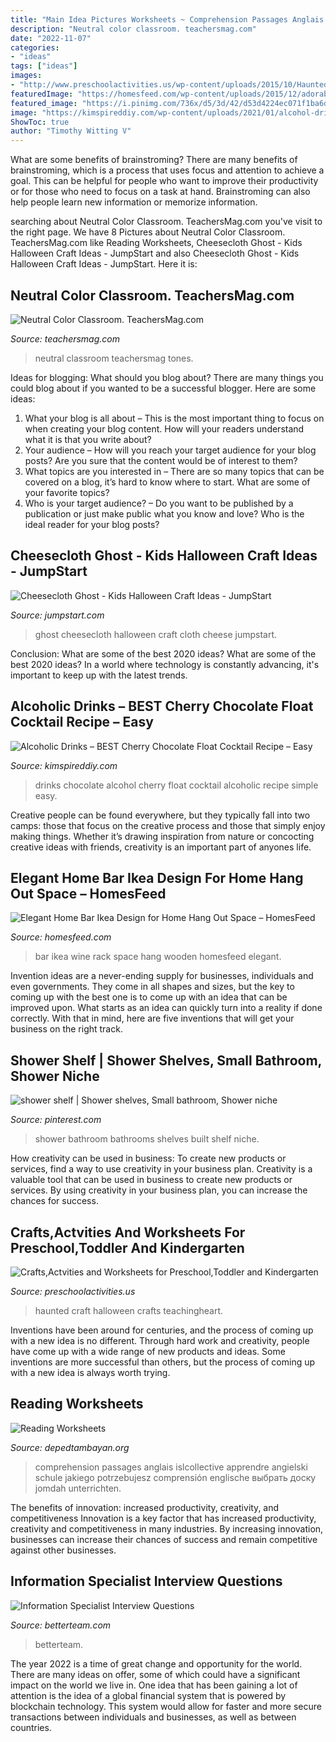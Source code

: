 ```yaml
---
title: "Main Idea Pictures Worksheets ~ Comprehension Passages Anglais Islcollective Apprendre Angielski Schule Jakiego Potrzebujesz Comprensión Englische выбрать доску Jomdah Unterrichten"
description: "Neutral color classroom. teachersmag.com"
date: "2022-11-07"
categories:
- "ideas"
tags: ["ideas"]
images:
- "http://www.preschoolactivities.us/wp-content/uploads/2015/10/Haunted-house-craft.jpg"
featuredImage: "https://homesfeed.com/wp-content/uploads/2015/12/adorable-black-wooden-home-bar-ikea-design-with-wine-rack-and-potter-plant-on-wall-racks.jpg"
featured_image: "https://i.pinimg.com/736x/d5/3d/42/d53d4224ec071f1ba6df3fbd7e02952a--built-ins-small-bathrooms.jpg"
image: "https://kimspireddiy.com/wp-content/uploads/2021/01/alcohol-drinks-cherry-chocolate-float-cocktail-1-1.jpg"
ShowToc: true
author: "Timothy Witting V"
---
```



What are some benefits of brainstroming?
There are many benefits of brainstroming, which is a process that uses focus and attention to achieve a goal. This can be helpful for people who want to improve their productivity or for those who need to focus on a task at hand. Brainstroming can also help people learn new information or memorize information.

	

		
searching about Neutral Color Classroom. TeachersMag.com you've visit to the right page. We have 8 Pictures about Neutral Color Classroom. TeachersMag.com like Reading Worksheets, Cheesecloth Ghost - Kids Halloween Craft Ideas - JumpStart and also Cheesecloth Ghost - Kids Halloween Craft Ideas - JumpStart. Here it is:
		
    
## Neutral Color Classroom. TeachersMag.com

<img loading=lazy src="http://teachersmag.com/wp-content/uploads/2019/09/C74DE2A5-C83A-4BED-A090-89A9F79F3559-768x1024.jpeg" onerror="this.onerror=null;this.src='https://tse3.mm.bing.net/th?id=OIP.NQU8HlF29laqpB1jk3MvFgHaJ4&amp;pid=15.1';" alt="Neutral Color Classroom. TeachersMag.com">

_Source: teachersmag.com_

>neutral classroom teachersmag tones. 

	

Ideas for blogging: What should you blog about?
There are many things you could blog about if you wanted to be a successful blogger. Here are some ideas: 
1) What your blog is all about – This is the most important thing to focus on when creating your blog content. How will your readers understand what it is that you write about? 
2) Your audience – How will you reach your target audience for your blog posts? Are you sure that the content would be of interest to them? 
3) What topics are you interested in – There are so many topics that can be covered on a blog, it’s hard to know where to start. What are some of your favorite topics? 
4) Who is your target audience? – Do you want to be published by a publication or just make public what you know and love? Who is the ideal reader for your blog posts?

    
## Cheesecloth Ghost - Kids Halloween Craft Ideas - JumpStart

<img loading=lazy src="http://m.jumpstart.com/JumpstartNew/Images/sne/cheese-cloth-ghost/Cheesecloth-Ghost-6.jpg" onerror="this.onerror=null;this.src='https://tse4.mm.bing.net/th?id=OIP.p-nIxFGF7o4AT5M6bFJBngHaLl&amp;pid=15.1';" alt="Cheesecloth Ghost - Kids Halloween Craft Ideas - JumpStart">

_Source: jumpstart.com_

>ghost cheesecloth halloween craft cloth cheese jumpstart. 

	

Conclusion: What are some of the best 2020 ideas?
What are some of the best 2020 ideas? In a world where technology is constantly advancing, it's important to keep up with the latest trends.

    
## Alcoholic Drinks – BEST Cherry Chocolate Float Cocktail Recipe – Easy

<img loading=lazy src="https://kimspireddiy.com/wp-content/uploads/2021/01/alcohol-drinks-cherry-chocolate-float-cocktail-1-1.jpg" onerror="this.onerror=null;this.src='https://tse4.mm.bing.net/th?id=OIP.Lh9wzzdV8AGFhUxNgsLDFgHaLH&amp;pid=15.1';" alt="Alcoholic Drinks – BEST Cherry Chocolate Float Cocktail Recipe – Easy">

_Source: kimspireddiy.com_

>drinks chocolate alcohol cherry float cocktail alcoholic recipe simple easy. 

	

Creative people can be found everywhere, but they typically fall into two camps: those that focus on the creative process and those that simply enjoy making things. Whether it’s drawing inspiration from nature or concocting creative ideas with friends, creativity is an important part of anyones life.

    
## Elegant Home Bar Ikea Design For Home Hang Out Space – HomesFeed

<img loading=lazy src="https://homesfeed.com/wp-content/uploads/2015/12/adorable-black-wooden-home-bar-ikea-design-with-wine-rack-and-potter-plant-on-wall-racks.jpg" onerror="this.onerror=null;this.src='https://tse3.mm.bing.net/th?id=OIP.Upq-HJn2P4JBMnIV_BJSoAHaJ3&amp;pid=15.1';" alt="Elegant Home Bar Ikea Design for Home Hang Out Space – HomesFeed">

_Source: homesfeed.com_

>bar ikea wine rack space hang wooden homesfeed elegant. 

	

Invention ideas are a never-ending supply for businesses, individuals and even governments. They come in all shapes and sizes, but the key to coming up with the best one is to come up with an idea that can be improved upon. What starts as an idea can quickly turn into a reality if done correctly. With that in mind, here are five inventions that will get your business on the right track.

    
## Shower Shelf | Shower Shelves, Small Bathroom, Shower Niche

<img loading=lazy src="https://i.pinimg.com/736x/d5/3d/42/d53d4224ec071f1ba6df3fbd7e02952a--built-ins-small-bathrooms.jpg" onerror="this.onerror=null;this.src='https://tse3.mm.bing.net/th?id=OIP.rng7X9DJ17H4HqQKzcrrlwHaKm&amp;pid=15.1';" alt="shower shelf | Shower shelves, Small bathroom, Shower niche">

_Source: pinterest.com_

>shower bathroom bathrooms shelves built shelf niche. 

	

How creativity can be used in business: To create new products or services, find a way to use creativity in your business plan.
Creativity is a valuable tool that can be used in business to create new products or services. By using creativity in your business plan, you can increase the chances for success.

    
## Crafts,Actvities And Worksheets For Preschool,Toddler And Kindergarten

<img loading=lazy src="http://www.preschoolactivities.us/wp-content/uploads/2015/10/Haunted-house-craft.jpg" onerror="this.onerror=null;this.src='https://tse4.mm.bing.net/th?id=OIP.WlQ4NxtHEKh-pAEcPCnEKAHaLJ&amp;pid=15.1';" alt="Crafts,Actvities and Worksheets for Preschool,Toddler and Kindergarten">

_Source: preschoolactivities.us_

>haunted craft halloween crafts teachingheart. 

	

Inventions have been around for centuries, and the process of coming up with a new idea is no different. Through hard work and creativity, people have come up with a wide range of new products and ideas. Some inventions are more successful than others, but the process of coming up with a new idea is always worth trying.

    
## Reading Worksheets

<img loading=lazy src="https://depedtambayan.org/wp-content/uploads/2019/07/8.jpg" onerror="this.onerror=null;this.src='https://tse2.mm.bing.net/th?id=OIP.1E_rzh9tuGV5z14_E2XgAgHaKf&amp;pid=15.1';" alt="Reading Worksheets">

_Source: depedtambayan.org_

>comprehension passages anglais islcollective apprendre angielski schule jakiego potrzebujesz comprensión englische выбрать доску jomdah unterrichten. 

	

The benefits of innovation: increased productivity, creativity, and competitiveness
Innovation is a key factor that has increased productivity, creativity and competitiveness in many industries. By increasing innovation, businesses can increase their chances of success and remain competitive against other businesses.

    
## Information Specialist Interview Questions

<img loading=lazy src="https://www.betterteam.com/images/betterteam-information-specialist-interview-questions-3600x2400-20210224.jpg?crop=40:21,smart&amp;width=1200&amp;dpr=2" onerror="this.onerror=null;this.src='https://tse4.mm.bing.net/th?id=OIP.wY09kaQFYAZoGFKeNMdv6AHaD4&amp;pid=15.1';" alt="Information Specialist Interview Questions">

_Source: betterteam.com_

>betterteam. 

	

The year 2022 is a time of great change and opportunity for the world. There are many ideas on offer, some of which could have a significant impact on the world we live in. One idea that has been gaining a lot of attention is the idea of a global financial system that is powered by blockchain technology. This system would allow for faster and more secure transactions between individuals and businesses, as well as between countries.

